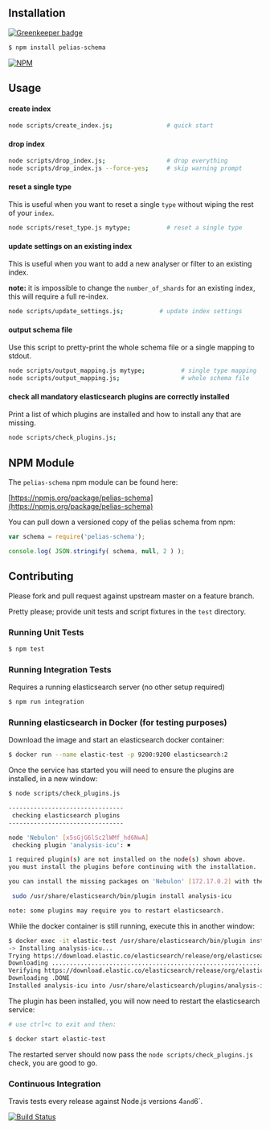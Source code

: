 ## Installation

[![Greenkeeper badge](https://badges.greenkeeper.io/pelias/schema.svg)](https://greenkeeper.io/)

```bash
$ npm install pelias-schema
```

[![NPM](https://nodei.co/npm/pelias-schema.png?downloads=true&stars=true)](https://nodei.co/npm/pelias-schema)

## Usage

#### create index

```bash
node scripts/create_index.js;               # quick start
```

#### drop index

```bash
node scripts/drop_index.js;                 # drop everything
node scripts/drop_index.js --force-yes;     # skip warning prompt
```

#### reset a single type

This is useful when you want to reset a single `type` without wiping the rest of your `index`.

```bash
node scripts/reset_type.js mytype;          # reset a single type
```

#### update settings on an existing index

This is useful when you want to add a new analyser or filter to an existing index.

**note:** it is impossible to change the `number_of_shards` for an existing index, this will require a full re-index.

```bash
node scripts/update_settings.js;          # update index settings
```

#### output schema file

Use this script to pretty-print the whole schema file or a single mapping to stdout.

```bash
node scripts/output_mapping.js mytype;          # single type mapping
node scripts/output_mapping.js;                 # whole schema file
```

#### check all mandatory elasticsearch plugins are correctly installed

Print a list of which plugins are installed and how to install any that are missing.

```bash
node scripts/check_plugins.js;
```

## NPM Module

The `pelias-schema` npm module can be found here:

[https://npmjs.org/package/pelias-schema](https://npmjs.org/package/pelias-schema)

You can pull down a versioned copy of the pelias schema from npm:

```javascript
var schema = require('pelias-schema');

console.log( JSON.stringify( schema, null, 2 ) );
```
## Contributing

Please fork and pull request against upstream master on a feature branch.

Pretty please; provide unit tests and script fixtures in the `test` directory.

### Running Unit Tests

```bash
$ npm test
```

### Running Integration Tests

Requires a running elasticsearch server (no other setup required)

```bash
$ npm run integration
```

### Running elasticsearch in Docker (for testing purposes)

Download the image and start an elasticsearch docker container:

```bash
$ docker run --name elastic-test -p 9200:9200 elasticsearch:2
```

Once the service has started you will need to ensure the plugins are installed, in a new window:

```bash
$ node scripts/check_plugins.js

--------------------------------
 checking elasticsearch plugins
--------------------------------

node 'Nebulon' [x5sGjG6lSc2lWMf_hd6NwA]
 checking plugin 'analysis-icu': ✖

1 required plugin(s) are not installed on the node(s) shown above.
you must install the plugins before continuing with the installation.

you can install the missing packages on 'Nebulon' [172.17.0.2] with the following command(s):

 sudo /usr/share/elasticsearch/bin/plugin install analysis-icu

note: some plugins may require you to restart elasticsearch.
```

While the docker container is still running, execute this in another window:

```bash
$ docker exec -it elastic-test /usr/share/elasticsearch/bin/plugin install analysis-icu
-> Installing analysis-icu...
Trying https://download.elastic.co/elasticsearch/release/org/elasticsearch/plugin/analysis-icu/2.4.5/analysis-icu-2.4.5.zip ...
Downloading .............................................................................................................................................................................................................................................................................................................................................................................................................................................................................................................................................................................................................................................................DONE
Verifying https://download.elastic.co/elasticsearch/release/org/elasticsearch/plugin/analysis-icu/2.4.5/analysis-icu-2.4.5.zip checksums if available ...
Downloading .DONE
Installed analysis-icu into /usr/share/elasticsearch/plugins/analysis-icu
```

The plugin has been installed, you will now need to restart the elasticsearch service:

```bash
# use ctrl+c to exit and then:

$ docker start elastic-test
```

The restarted server should now pass the `node scripts/check_plugins.js` check, you are good to go.

### Continuous Integration

Travis tests every release against Node.js versions 4` and `6`.

[![Build Status](https://travis-ci.org/pelias/schema.png?branch=master)](https://travis-ci.org/pelias/schema)
